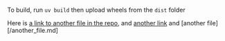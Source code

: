 To build, run `uv build` then upload wheels from the `dist` folder

Here is [a link to another file in the repo](another_file.md), and [another link](./another_file.md) and [another file][/another_file.md]